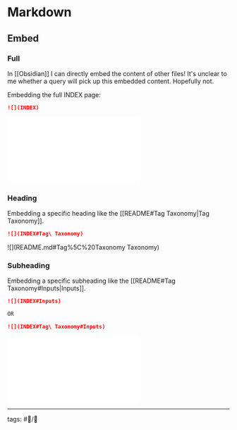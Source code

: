 # Markdown

## Embed

### Full

In [[Obsidian]] I can directly embed the content of other files! It's unclear to me whether a query will pick up this embedded content. Hopefully not.

Embedding the full INDEX page:

```markdown
![](INDEX)
```

![](README.md)

### Heading

Embedding a specific heading like the [[README#Tag Taxonomy|Tag Taxonomy]].

```markdown
![](INDEX#Tag\ Taxonomy)
```

![](README.md#Tag%5C%20Taxonomy Taxonomy)

### Subheading

Embedding a specific subheading like the [[README#Tag Taxonomy#Inputs|Inputs]].

```markdown
![](INDEX#Inputs)

OR

![](INDEX#Tag\ Taxonomy#Inputs)
```

![](README.md#Inputs)


---

tags: #📝/🌱